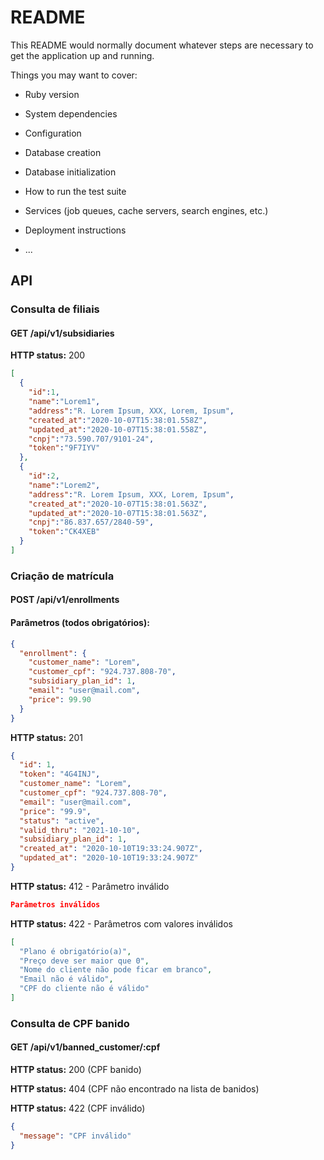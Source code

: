 # README

This README would normally document whatever steps are necessary to get the
application up and running.

Things you may want to cover:

* Ruby version

* System dependencies

* Configuration

* Database creation

* Database initialization

* How to run the test suite

* Services (job queues, cache servers, search engines, etc.)

* Deployment instructions

* ...

## API

### Consulta de filiais

#### GET /api/v1/subsidiaries

**HTTP status:** 200

```json
[
  {
    "id":1,
    "name":"Lorem1",
    "address":"R. Lorem Ipsum, XXX, Lorem, Ipsum",
    "created_at":"2020-10-07T15:38:01.558Z",
    "updated_at":"2020-10-07T15:38:01.558Z",
    "cnpj":"73.590.707/9101-24",
    "token":"9F7IYV"
  },
  {
    "id":2,
    "name":"Lorem2",
    "address":"R. Lorem Ipsum, XXX, Lorem, Ipsum",
    "created_at":"2020-10-07T15:38:01.563Z",
    "updated_at":"2020-10-07T15:38:01.563Z",
    "cnpj":"86.837.657/2840-59",
    "token":"CK4XEB"
  }
]
```

### Criação de matrícula

#### POST /api/v1/enrollments

#### Parâmetros (todos obrigatórios):

```json
{
  "enrollment": { 
    "customer_name": "Lorem",
    "customer_cpf": "924.737.808-70",
    "subsidiary_plan_id": 1,
    "email": "user@mail.com",
    "price": 99.90 
  }
}
```

**HTTP status:** 201

```json
{
  "id": 1,
  "token": "4G4INJ",
  "customer_name": "Lorem",
  "customer_cpf": "924.737.808-70",
  "email": "user@mail.com",
  "price": "99.9",
  "status": "active",
  "valid_thru": "2021-10-10",
  "subsidiary_plan_id": 1,
  "created_at": "2020-10-10T19:33:24.907Z",
  "updated_at": "2020-10-10T19:33:24.907Z"
}
```

**HTTP status:** 412 - Parâmetro inválido

```json
Parâmetros inválidos
```

**HTTP status:** 422 - Parâmetros com valores inválidos

```json
[
  "Plano é obrigatório(a)",
  "Preço deve ser maior que 0",
  "Nome do cliente não pode ficar em branco",
  "Email não é válido",
  "CPF do cliente não é válido"
]
```
### Consulta de CPF banido

#### GET /api/v1/banned_customer/:cpf

**HTTP status:** 200 (CPF banido)

**HTTP status:** 404 (CPF não encontrado na lista de banidos)

**HTTP status:** 422 (CPF inválido)

```json
{
  "message": "CPF inválido"
}
```
